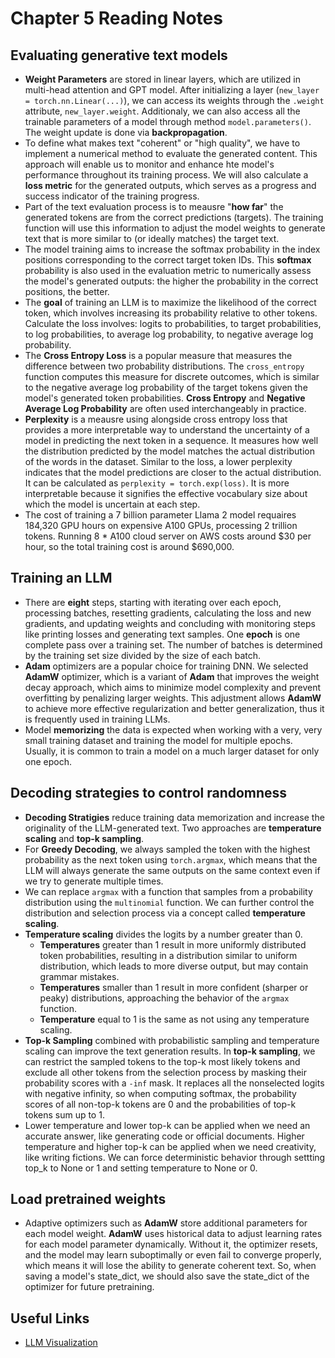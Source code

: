 # Chapter 5 Reading Notes

## Evaluating generative text models
- **Weight Parameters** are stored in linear layers, which are utilized in multi-head attention and GPT model. After initializing a layer (`new_layer = torch.nn.Linear(...)`), we can access its weights through the `.weight` attribute, `new_layer.weight`. Additionaly, we can also access all the trainable parameters of a model through method `model.parameters()`. The weight update is done via **backpropagation**.
- To define what makes text "coherent" or "high quality", we have to implement a numerical method to evaluate the generated content. This approach will enable us to monitor and enhance hte model's performance throughout its training process. We will also calculate a **loss metric** for the generated outputs, which serves as a progress and success indicator of the training progress.
- Part of the text evaluation process is to meausre "**how far**" the generated tokens are from the correct predictions (targets). The training function will use this information to adjust the model weights to generate text that is more similar to (or ideally matches) the target text.
- The model training aims to increase the softmax probability in the index positions corresponding to the correct target token IDs. This **softmax** probability is also used in the evaluation metric to numerically assess the model's generated outputs: the higher the probability in the correct positions, the better.
- The **goal** of training an LLM is to maximize the likelihood of the correct token, which involves increasing its probability relative to other tokens. Calculate the loss involves: logits to probabilities, to target probabilities, to log probabilities, to average log probability, to negative average log probability.
- The **Cross Entropy Loss** is a popular measure that measures the difference between two probability distributions. The `cross_entropy` function computes this measure for discrete outcomes, which is similar to the negative average log probability of the target tokens given the model's generated token probabilities. **Cross Entropy** and **Negative Average Log Probability** are often used interchangeably in practice.
- **Perplexity** is a meausre using alongside cross entropy loss that provides a more interpretable way to understand the uncertainty of a model in predicting the next token in a sequence. It measures how well the distribution predicted by the model matches the actual distribution of the words in the dataset. Similar to the loss, a lower perplexity indicates that the model predictions are closer to the actual distribution. It can be calculated as `perplexity = torch.exp(loss)`. It is more interpretable because it signifies the effective vocabulary size about which the model is uncertain at each step.
- The cost of training a 7 billion parameter Llama 2 model requaires 184,320 GPU hours on expensive A100 GPUs, processing 2 trillion tokens. Running 8 * A100 cloud server on AWS costs around $30 per hour, so the total training cost is around $690,000.

## Training an LLM
- There are **eight** steps, starting with iterating over each epoch, processing batches, resetting gradients, calculating the loss and new gradients, and updating weights and concluding with monitoring steps like printing losses and generating text samples. One **epoch** is one complete pass over a training set. The number of batches is determined by the training set size divided by the size of each batch.
- **Adam** optimizers are a popular choice for training DNN. We selected **AdamW** optimizer, which is a variant of **Adam** that improves the weight decay approach, which aims to minimize model complexity and prevent overfitting by penalizing larger weights. This adjustment allows **AdamW** to achieve more effective regularization and better generalization, thus it is frequently used in training LLMs.
- Model **memorizing** the data is expected when working with a very, very small training dataset and training the model for multiple epochs. Usually, it is common to train a model on a much larger dataset for only one epoch.

## Decoding strategies to control randomness
- **Decoding Stratigies** reduce training data memorization and increase the originality of the LLM-generated text. Two approaches are **temperature scaling** and **top-k sampling**.
- For **Greedy Decoding**, we always sampled the token with the highest probability as the next token using `torch.argmax`, which means that the LLM will always generate the same outputs on the same context even if we try to generate multiple times.
- We can replace `argmax` with a function that samples from a probability distribution using the `multinomial` function. We can further control the distribution and selection process via a concept called **temperature scaling**.
- **Temperature scaling** divides the logits by a number greater than 0.
    - **Temperatures** greater than 1 result in more uniformly distributed token probabilities, resulting in a distribution similar to uniform distribution, which leads to more diverse output, but may contain grammar mistakes.
    - **Temperatures** smaller than 1 result in more confident (sharper or peaky) distributions, approaching the behavior of the `argmax` function.
    - **Temperature** equal to 1 is the same as not using any temperature scaling. 
- **Top-k Sampling** combined with probabilistic sampling and temperature scaling can improve the text generation results. In **top-k sampling**, we can restrict the sampled tokens to the top-k most likely tokens and exclude all other tokens from the selection process by masking their probability scores with a `-inf` mask. It replaces all the nonselected logits with negative infinity, so when computing softmax, the probability scores of all non-top-k tokens are 0 and the probabilities of top-k tokens sum up to 1.
- Lower temperature and lower top-k can be applied when we need an accurate answer, like generating code or official documents. Higher temperature and higher top-k can be applied when we need creativity, like writing fictions. We can force deterministic behavior through settting top_k to None or 1 and setting temperature to None or 0.

## Load pretrained weights
- Adaptive optimizers such as **AdamW** store additional parameters for each model weight. **AdamW** uses historical data to adjust learning rates for each model parameter dynamically. Without it, the optimizer resets, and the model may learn suboptimally or even fail to converge properly, which means it will lose the ability to generate coherent text. So, when saving a model's state_dict, we should also save the state_dict of the optimizer for future pretraining.

## Useful Links
- [LLM Visualization](https://bbycroft.net/llm)